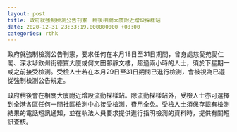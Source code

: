 ```yaml
---
layout: post
title: 政府就強制檢測公告刊憲　稍後相關大廈附近增設採樣站
date: 2020-12-31 23:33:19.000000000 +08:00
categories: rthk
---
```


政府就強制檢測公告刊憲，要求任何在本月18日至31日期間，曾身處慈愛苑愛仁閣、深水埗欽州街德寶大廈或何文田邨靜文樓，超過兩小時的人士，須於下星期一或之前接受檢測。受檢人士若在本月29日至31日期間已進行檢測，會被視為已遵從強制檢測公告規定。

政府稍後會在相關大廈附近增設流動採樣站。除流動採樣站外，受檢人士亦可選擇到全港各區任何一間社區檢測中心接受檢測，費用全免。受檢人士須保存載有檢測結果的電話短訊通知，並在執法人員要求提供進行指明檢測的資料時，提供有關短訊查核。
